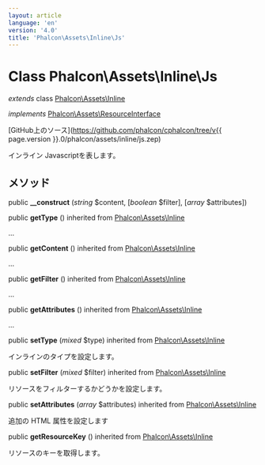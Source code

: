 ```yaml
---
layout: article
language: 'en'
version: '4.0'
title: 'Phalcon\Assets\Inline\Js'
---
```

# Class **Phalcon\Assets\Inline\Js**

*extends* class [Phalcon\Assets\Inline](Phalcon_Assets_Inline)

*implements* [Phalcon\Assets\ResourceInterface](Phalcon_Assets_ResourceInterface)

[GitHub上のソース](https://github.com/phalcon/cphalcon/tree/v{{ page.version }}.0/phalcon/assets/inline/js.zep)

インライン Javascriptを表します。

## メソッド

public **__construct** (*string* $content, [*boolean* $filter], [*array* $attributes])

public **getType** () inherited from [Phalcon\Assets\Inline](Phalcon_Assets_Inline)

...

public **getContent** () inherited from [Phalcon\Assets\Inline](Phalcon_Assets_Inline)

...

public **getFilter** () inherited from [Phalcon\Assets\Inline](Phalcon_Assets_Inline)

...

public **getAttributes** () inherited from [Phalcon\Assets\Inline](Phalcon_Assets_Inline)

...

public **setType** (*mixed* $type) inherited from [Phalcon\Assets\Inline](Phalcon_Assets_Inline)

インラインのタイプを設定します。

public **setFilter** (*mixed* $filter) inherited from [Phalcon\Assets\Inline](Phalcon_Assets_Inline)

リソースをフィルターするかどうかを設定します。

public **setAttributes** (*array* $attributes) inherited from [Phalcon\Assets\Inline](Phalcon_Assets_Inline)

追加の HTML 属性を設定します

public **getResourceKey** () inherited from [Phalcon\Assets\Inline](Phalcon_Assets_Inline)

リソースのキーを取得します。